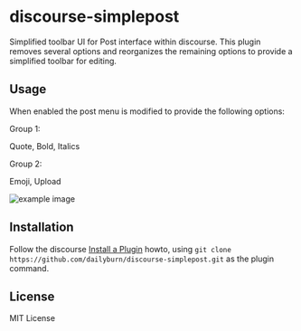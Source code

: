 # discourse-simplepost

Simplified toolbar UI for Post interface within discourse. This plugin removes several options and reorganizes the remaining options to provide a simplified toolbar for editing.

## Usage

When enabled the post menu is modified to provide the following options:

Group 1:

Quote, Bold, Italics

Group 2:

Emoji, Upload

![example image](https://db-sharing.s3.amazonaws.com/simplepost.png)

## Installation

Follow the discourse [Install a Plugin](https://meta.discourse.org/t/install-a-plugin/19157) howto, using
`git clone https://github.com/dailyburn/discourse-simplepost.git` as the plugin command.

## License

MIT License